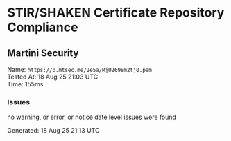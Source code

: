 # STIR/SHAKEN Certificate Repository Compliance

## Martini Security

Name: `https://p.mtsec.me/2e5a/RjU2698m2tj0.pem`\
Tested At: 18 Aug 25 21:03 UTC\
Time: 155ms

### Issues

no warning, or error, or notice date level issues were found

Generated: 18 Aug 25 21:13 UTC